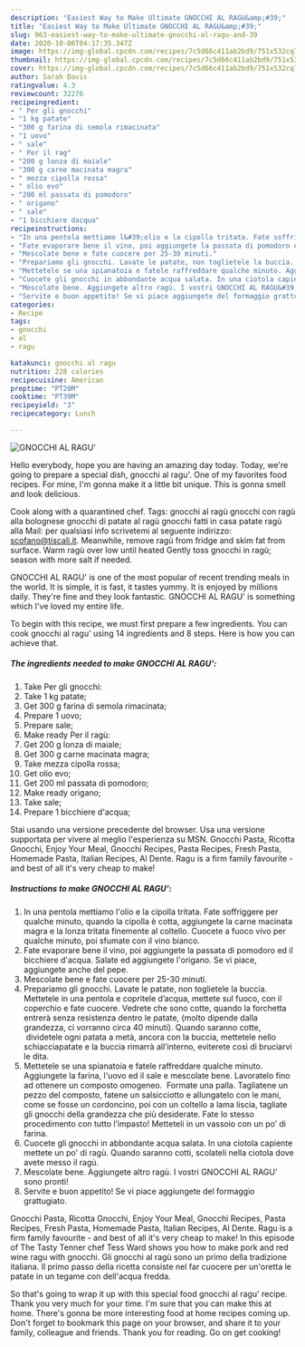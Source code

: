 ```yaml
---
description: "Easiest Way to Make Ultimate GNOCCHI AL RAGU&amp;#39;"
title: "Easiest Way to Make Ultimate GNOCCHI AL RAGU&amp;#39;"
slug: 963-easiest-way-to-make-ultimate-gnocchi-al-ragu-and-39
date: 2020-10-06T04:17:35.347Z
image: https://img-global.cpcdn.com/recipes/7c5d66c411ab2bd9/751x532cq70/gnocchi-al-ragu-recipe-main-photo.jpg
thumbnail: https://img-global.cpcdn.com/recipes/7c5d66c411ab2bd9/751x532cq70/gnocchi-al-ragu-recipe-main-photo.jpg
cover: https://img-global.cpcdn.com/recipes/7c5d66c411ab2bd9/751x532cq70/gnocchi-al-ragu-recipe-main-photo.jpg
author: Sarah Davis
ratingvalue: 4.3
reviewcount: 32276
recipeingredient:
- " Per gli gnocchi"
- "1 kg patate"
- "300 g farina di semola rimacinata"
- "1 uovo"
- " sale"
- " Per il rag"
- "200 g lonza di maiale"
- "300 g carne macinata magra"
- " mezza cipolla rossa"
- " olio evo"
- "200 ml passata di pomodoro"
- " origano"
- " sale"
- "1 bicchiere dacqua"
recipeinstructions:
- "In una pentola mettiamo l&#39;olio e la cipolla tritata. Fate soffriggere per qualche minuto, quando la cipolla è cotta, aggiungete la carne macinata magra e la lonza tritata finemente al coltello. Cuocete a fuoco vivo per qualche minuto, poi sfumate con il vino bianco."
- "Fate evaporare bene il vino, poi aggiungete la passata di pomodoro ed il bicchiere d&#39;acqua. Salate ed aggiungete l&#39;origano. Se vi piace, aggiungete anche del pepe."
- "Mescolate bene e fate cuocere per 25-30 minuti."
- "Prepariamo gli gnocchi. Lavate le patate, non toglietele la buccia. Mettetele in una pentola e copritele d’acqua, mettete sul fuoco, con il coperchio e fate cuocere. Vedrete che sono cotte, quando la forchetta entrerà senza resistenza dentro le patate, (molto dipende dalla grandezza, ci vorranno circa 40 minuti). Quando saranno cotte,  dividetele ogni patata a metà, ancora con la buccia, mettetele nello schiacciapatate e la buccia rimarrà all’interno, eviterete così di bruciarvi le dita."
- "Mettetele se una spianatoia e fatele raffreddare qualche minuto. Aggiungete la farina, l&#39;uovo ed il sale e mescolate bene. Lavoratelo fino ad ottenere un composto omogeneo.  Formate una palla. Tagliatene un pezzo del composto, fatene un salsicciotto e allungatelo con le mani, come se fosse un cordoncino, poi con un coltello a lama liscia, tagliate gli gnocchi della grandezza che più desiderate. Fate lo stesso procedimento con tutto l’impasto! Metteteli in un vassoio con un po’ di farina."
- "Cuocete gli gnocchi in abbondante acqua salata. In una ciotola capiente mettete un po&#39; di ragù. Quando saranno cotti, scolateli nella ciotola dove avete messo il ragù."
- "Mescolate bene. Aggiungete altro ragù. I vostri GNOCCHI AL RAGU&#39; sono pronti!"
- "Servite e buon appetito! Se vi piace aggiungete del formaggio grattugiato."
categories:
- Recipe
tags:
- gnocchi
- al
- ragu

katakunci: gnocchi al ragu 
nutrition: 228 calories
recipecuisine: American
preptime: "PT20M"
cooktime: "PT39M"
recipeyield: "3"
recipecategory: Lunch

---
```



![GNOCCHI AL RAGU&#39;](https://img-global.cpcdn.com/recipes/7c5d66c411ab2bd9/751x532cq70/gnocchi-al-ragu-recipe-main-photo.jpg)

Hello everybody, hope you are having an amazing day today. Today, we're going to prepare a special dish, gnocchi al ragu&#39;. One of my favorites food recipes. For mine, I'm gonna make it a little bit unique. This is gonna smell and look delicious.

Cook along with a quarantined chef. Tags: gnocchi al ragù gnocchi con ragù alla bolognese gnocchi di patate al ragù gnocchi fatti in casa patate ragù alla Mail: per qualsiasi info scrivetemi al seguente indirizzo: scofano@tiscali.it. Meanwhile, remove ragù from fridge and skim fat from surface. Warm ragù over low until heated Gently toss gnocchi in ragù; season with more salt if needed.

GNOCCHI AL RAGU&#39; is one of the most popular of recent trending meals in the world. It is simple, it is fast, it tastes yummy. It is enjoyed by millions daily. They're fine and they look fantastic. GNOCCHI AL RAGU&#39; is something which I've loved my entire life.


To begin with this recipe, we must first prepare a few ingredients. You can cook gnocchi al ragu&#39; using 14 ingredients and 8 steps. Here is how you can achieve that.

<!--inarticleads1-->

##### The ingredients needed to make GNOCCHI AL RAGU&#39;:

1. Take  Per gli gnocchi:
1. Take 1 kg patate;
1. Get 300 g farina di semola rimacinata;
1. Prepare 1 uovo;
1. Prepare  sale;
1. Make ready  Per il ragù:
1. Get 200 g lonza di maiale;
1. Get 300 g carne macinata magra;
1. Take  mezza cipolla rossa;
1. Get  olio evo;
1. Get 200 ml passata di pomodoro;
1. Make ready  origano;
1. Take  sale;
1. Prepare 1 bicchiere d&#39;acqua;


Stai usando una versione precedente del browser. Usa una versione supportata per vivere al meglio l&#39;esperienza su MSN. Gnocchi Pasta, Ricotta Gnocchi, Enjoy Your Meal, Gnocchi Recipes, Pasta Recipes, Fresh Pasta, Homemade Pasta, Italian Recipes, Al Dente. Ragu is a firm family favourite - and best of all it&#39;s very cheap to make! 

<!--inarticleads2-->

##### Instructions to make GNOCCHI AL RAGU&#39;:

1. In una pentola mettiamo l&#39;olio e la cipolla tritata. Fate soffriggere per qualche minuto, quando la cipolla è cotta, aggiungete la carne macinata magra e la lonza tritata finemente al coltello. Cuocete a fuoco vivo per qualche minuto, poi sfumate con il vino bianco.
1. Fate evaporare bene il vino, poi aggiungete la passata di pomodoro ed il bicchiere d&#39;acqua. Salate ed aggiungete l&#39;origano. Se vi piace, aggiungete anche del pepe.
1. Mescolate bene e fate cuocere per 25-30 minuti.
1. Prepariamo gli gnocchi. Lavate le patate, non toglietele la buccia. Mettetele in una pentola e copritele d’acqua, mettete sul fuoco, con il coperchio e fate cuocere. Vedrete che sono cotte, quando la forchetta entrerà senza resistenza dentro le patate, (molto dipende dalla grandezza, ci vorranno circa 40 minuti). Quando saranno cotte,  dividetele ogni patata a metà, ancora con la buccia, mettetele nello schiacciapatate e la buccia rimarrà all’interno, eviterete così di bruciarvi le dita.
1. Mettetele se una spianatoia e fatele raffreddare qualche minuto. Aggiungete la farina, l&#39;uovo ed il sale e mescolate bene. Lavoratelo fino ad ottenere un composto omogeneo.  Formate una palla. Tagliatene un pezzo del composto, fatene un salsicciotto e allungatelo con le mani, come se fosse un cordoncino, poi con un coltello a lama liscia, tagliate gli gnocchi della grandezza che più desiderate. Fate lo stesso procedimento con tutto l’impasto! Metteteli in un vassoio con un po’ di farina.
1. Cuocete gli gnocchi in abbondante acqua salata. In una ciotola capiente mettete un po&#39; di ragù. Quando saranno cotti, scolateli nella ciotola dove avete messo il ragù.
1. Mescolate bene. Aggiungete altro ragù. I vostri GNOCCHI AL RAGU&#39; sono pronti!
1. Servite e buon appetito! Se vi piace aggiungete del formaggio grattugiato.


Gnocchi Pasta, Ricotta Gnocchi, Enjoy Your Meal, Gnocchi Recipes, Pasta Recipes, Fresh Pasta, Homemade Pasta, Italian Recipes, Al Dente. Ragu is a firm family favourite - and best of all it&#39;s very cheap to make! In this episode of The Tasty Tenner chef Tess Ward shows you how to make pork and red wine ragu with gnocchi. Gli gnocchi al ragù sono un primo della tradizione italiana. Il primo passo della ricetta consiste nel far cuocere per un&#39;oretta le patate in un tegame con dell&#39;acqua fredda. 

So that's going to wrap it up with this special food gnocchi al ragu&#39; recipe. Thank you very much for your time. I'm sure that you can make this at home. There's gonna be more interesting food at home recipes coming up. Don't forget to bookmark this page on your browser, and share it to your family, colleague and friends. Thank you for reading. Go on get cooking!
